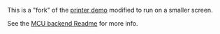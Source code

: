 This is a "fork" of the [printer demo](../printerdemo/) modified to run on a smaller screen.

See the [MCU backend Readme](../mcu-board-support) for more info.
